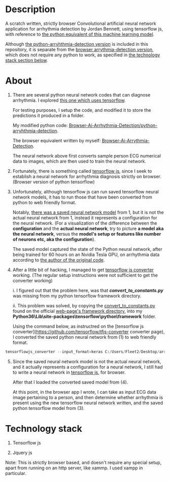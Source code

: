 Description
===
A scratch written, strictly browser Convolutional artificial neural network application for arrhythmia detection by Jordan Bennett, using tensorflow js, with reference to [the python equivalent of this machine learning model](https://github.com/JordanMicahBennett/Brower-Ai-Arrythmia-Detection/tree/master/python-arrhythmia-detection).

Although [the python-arryhthmia-detection version](https://github.com/JordanMicahBennett/Browser-Ai-Arrhythmia-Detection/python-arryhthmia-detection) is included in this repository, it is separate from the [browser arrythmia-detection version](https://github.com/JordanMicahBennett/Browser-Ai-Arrhythmia-Detection), which does not require any python to work, as specified in [the technology stack section below](https://github.com/JordanMicahBennett/Browser-Ai-Arrhythmia-Detection#technology-stack).

About
===
1. There are several python neural network codes that can diagnose arrhythmia. I explored [this one which uses tensorflow](https://github.com/daimenspace/ECG-arrhythmia-classification-using-a-2-D-convolutional-neural-network.).

    For testing purposes, I setup the code, and modified it to store the predictions it produced in a folder. 
    
    My modified python code: [Browser-Ai-Arrhythmia-Detection/python-arryhthmia-detection](https://github.com/JordanMicahBennett/Browser-Ai-Arrhythmia-Detection/python-arryhthmia-detection).
    
    The browser equivalent written by myself: [Browser-Ai-Arrythmia-Detection](https://github.com/JordanMicahBennett/Browser-Ai-Arrhythmia-Detection).

    The neural network above first converts sample person ECG numerical data to images, which are then used to train the neural network.

2. Fortunately, there is something called [tensorflow js](https://github.com/tensorflow/tfjs), since I seek to establish a neural network for arrhythmia diagnosis strictly on browser. (Browser version of python tensorflow)

3. Unfortunately, although tensorflow js can run saved tensorflow neural network models, it has to run those that have been converted from python to web friendly format.

   Notably, [there was a saved neural network model](https://drive.google.com/open?id=1WaenBnWYyhiumkvfaqEcDzti4S9aEuhS) from 1, but it is not the actual neural network from 1, instead it represents a configuration for the neural network. (For a visualization of the difference between the **configuration** and the **actual neural network**, try to picture **a model aka the neural network**, versus the **model's setup or features like number of neurons etc, aka the configuration**).

   The saved model captured the state of the Python neural network, after being trained for 60 hours on an Nvidia Tesla GPU, on arrhythmia data according to [the author of the original code](https://github.com/daimenspace/ECG-arrhythmia-classification-using-a-2-D-convolutional-neural-network.).

4. After a little bit of hacking, I managed to get [tensorflow js converter](https://github.com/tensorflow/tfjs-converter) working. (The      regular setup instructions were not sufficient to get the converter working)

    i. I figured out that the problem here, was that **_convert_to_constants.py_** was missing from my python tensorflow framework directory.

   ii. This problem was solved, by copying the [convert_to_constants.py](https://github.com/tensorflow/tensorflow/blob/master/tensorflow/python/framework/convert_to_constants.py) found on the official [web-page's framework directory](https://github.com/tensorflow/tensorflow/blob/master/tensorflow/python/framework/convert_to_constants.py), into my **Python36\Lib\site-packages\tensorflow\python\framework** folder.

   Using the command below, as instructred on the [tensorflow js converter](https://github.com/tensorflow/tfjs-converter converter page), I converted the saved python neural network from (1) to web friendly format.
```python
tensorflowjs_converter --input_format=keras C:/Users/Fleet2/Desktop/arrythmia-ml/damien/saved_keras_model/ecg_model_own.hdf5 C:/Users/Fleet2/Desktop/arrythmia-ml/damien/keras_model/
```
   
5. Since the saved neural network model is not the actual neural network, and it actually represents a configuration for a neural network, I still had to write a neural network in [tensorflow js](https://github.com/tensorflow/tfjs), for browser.

   After that I loaded the converted saved model from (4).

   At this point, in the browser app I wrote, I can take as input ECG data image pertaining to a person, and then determine whether          arrhythmia is present using the new tensorflow neural network written, and the saved python tensorflow model from (3).


Technology stack
====
1. Tensorflow js

2. Jquery js

Note: This is strictly browser based, and doesn't require any special setup, apart from running on an http server, like xammp. I used xampp in particular.
